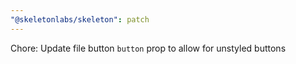 ```yaml
---
"@skeletonlabs/skeleton": patch
---
```


Chore: Update file button `button` prop to allow for unstyled buttons
